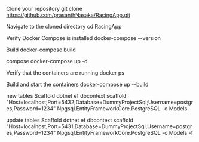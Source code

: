 
Clone your repository
git clone https://github.com/prasanthNasaka/RacingApp.git

Navigate to the cloned directory
cd RacingApp 

Verify Docker Compose is installed
docker-compose --version

Build
docker-compose build

compose
docker-compose up -d

Verify that the containers are running
docker ps

Build and start the containers
docker-compose up --build

new tables Scaffold
dotnet ef dbcontext scaffold "Host=localhost;Port=5432;Database=DummyProjectSql;Username=postgres;Password=1234" Npgsql.EntityFrameworkCore.PostgreSQL -o Models

update tables Scaffold
dotnet ef dbcontext scaffold "Host=localhost;Port=5431;Database=DummyProjectSql;Username=postgres;Password=1234" Npgsql.EntityFrameworkCore.PostgreSQL -o Models -f

